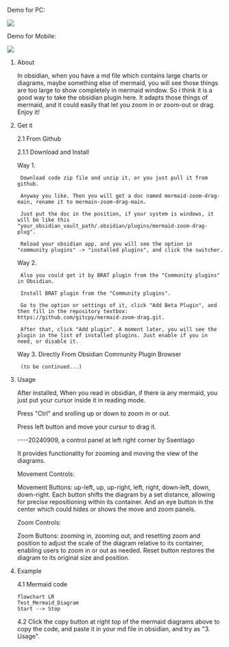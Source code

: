 Demo for PC:

![](https://github.com/gitcpy/mermaid-zoom-drag/blob/main/gifs/mermaid-zoom-drag-demo.gif)

Demo for Mobile:

![](https://github.com/gitcpy/mermaid-zoom-drag/blob/main/gifs/mermaid-zoom-drag-demo-for-mobile.gif)

1. About
   
	In obsidian, when you have a md file which contains large charts or diagrams, maybe something else of mermaid, you will see those things are too large to show completely in mermaid window. 
	So i think it is a good way to take the obsidian plugin here. It adapts those things of mermaid, and it could easily that let you zoom in or zoom-out or drag. Enjoy it!
	
2. Get it
   
	2.1 From Github
	
	2.1.1 Download and Install
	
 	Way 1.
	
	 	Download code zip file and unzip it, or you just pull it from github.
	 
		Anyway you like. Then you will get a doc named mermaid-zoom-drag-main, rename it to mermain-zoom-drag-main.
		
		Just put the doc in the position, if your system is windows, it will be like this "your_obsidian_vault_path/.obsidian/plugins/mermaid-zoom-drag-plug".
		
		Reload your obsidian app, and you will see the option in "community plugins" -> "installed plugins", and click the switcher.

   	Way 2.

	   	Also you could get it by BRAT plugin from the "Community plugins" in Obsidian.
	   	
	   	Install BRAT plugin from the "Community plugins".
	   
		Go to the option or settings of it, click "Add Beta Plugin", and then fill in the repository textbox: https://github.com/gitcpy/mermaid-zoom-drag.git.
	
	   	After that, click "Add plugin". A moment later, you will see the plugin in the list of installed plugins. Just enable if you in need, or disable it.
 
	Way 3. 
		Directly From Obsidian Community Plugin Browser
   
		(to be continued...)
		
3. Usage
	
	After installed, When you read in obsidian, if there ia any mermaid, you just put your cursor inside it in reading mode.
	
	Press "Ctrl" and srolling up or down to zoom in or out.

	Press left button and move your cursur to drag it.

	----20240909,  a control panel at left right corner by Ssentiago
   
	It provides functionality for zooming and moving the view of the diagrams.
	
	Movement Controls:
	
	Movement Buttons: up-left, up, up-right, left, right, down-left, down, down-right. Each button shifts the diagram by a set distance, allowing for precise repositioning within its container. And an eye button in the center which could hides or shows the move and zoom panels.

	Zoom Controls:

	Zoom Buttons: zooming in, zooming out, and resetting zoom and position to adjust the scale of the diagram relative to its container, enabling users to zoom in or out as needed.
	Reset button restores the diagram to its original size and position.

5. Example

   	4.1 Mermaid code

	```mermaid
	flowchart LR
	Test_Mermaid_Diagram
	Start --> Stop
	```

	4.2 Click the copy button at right top of the mermaid diagrams above to copy the code, and paste it in your md file in obsidian, and try as "3. Usage".
